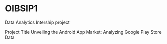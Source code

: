 # OIBSIP1
Data Analytics Intership project

Project Title
 Unveiling the Android App Market: Analyzing Google Play Store Data
